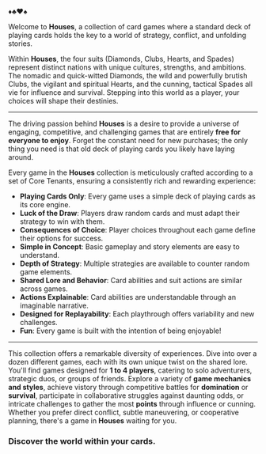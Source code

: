 :diamonds::clubs::hearts::spades:  

Welcome to **Houses**, a collection of card games where a standard deck of playing cards holds the key to a world of strategy, conflict, and unfolding stories.

Within **Houses**, the four suits (Diamonds, Clubs, Hearts, and Spades) represent distinct nations with unique cultures, strengths, and ambitions. The nomadic and quick-witted Diamonds, the wild and powerfully brutish Clubs, the vigilant and spiritual Hearts, and the cunning, tactical Spades all vie for influence and survival. Stepping into this world as a player, your choices will shape their destinies.

---

The driving passion behind **Houses** is a desire to provide a universe of engaging, competitive, and challenging games that are entirely **free for everyone to enjoy**. Forget the constant need for new purchases; the only thing you need is that old deck of playing cards you likely have laying around.

Every game in the **Houses** collection is meticulously crafted according to a set of Core Tenants, ensuring a consistently rich and rewarding experience:

* **Playing Cards Only**: Every game uses a simple deck of playing cards as its core engine.
* **Luck of the Draw**: Players draw random cards and must adapt their strategy to win with them.
* **Consequences of Choice**: Player choices throughout each game define their options for success.
* **Simple in Concept**: Basic gameplay and story elements are easy to understand.
* **Depth of Strategy**: Multiple strategies are available to counter random game elements.
* **Shared Lore and Behavior**: Card abilities and suit actions are similar across games.
* **Actions Explainable**: Card abilities are understandable through an imaginable narrative.
* **Designed for Replayability**: Each playthrough offers variability and new challenges.
* **Fun**: Every game is built with the intention of being enjoyable!

---

This collection offers a remarkable diversity of experiences. Dive into over a dozen different games, each with its own unique twist on the shared lore. You'll find games designed for **1 to 4 players**, catering to solo adventurers, strategic duos, or groups of friends. Explore a variety of **game mechanics and styles**, achieve vistory through competitive battles for **domination** or **survival**, participate in collaborative struggles against daunting odds, or intricate challenges to gather the most **points** through influence or cunning. Whether you prefer direct conflict, subtle maneuvering, or cooperative planning, there's a game in **Houses** waiting for you.

### Discover the world within your cards.